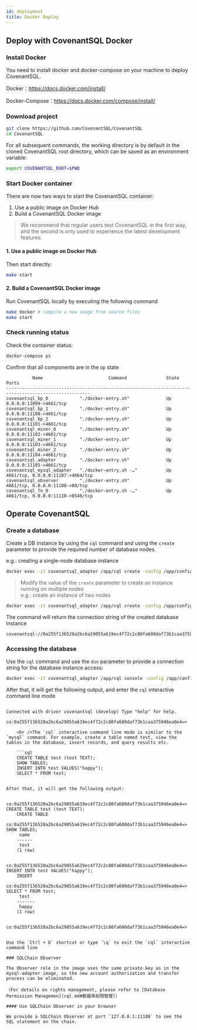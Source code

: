```yaml
---
id: deployment
title: Docker Deploy
---
```

## Deploy with CovenantSQL Docker

### Install Docker

You need to install docker and docker-compose on your machine to deploy CovenantSQL.

Docker：https://docs.docker.com/install/

Docker-Compose：https://docs.docker.com/compose/install/

### Download project

```bash
git clone https://github.com/CovenantSQL/CovenantSQL
cd CovenantSQL
```

For all subsequent commands, the working directory is by default in the cloned CovenantSQL root directory, which can be saved as an environment variable:

```bash
export COVENANTSQL_ROOT=$PWD
```

### Start Docker container

There are now two ways to start the CovenantSQL container:

1. Use a public image on Docker Hub
2. Build a CovenantSQL Docker image

> We recommend that regular users test CovenantSQL in the first way, and the second is only used to experience the latest development features.

#### 1. Use a public image on Docker Hub

Then start directly:

```bash
make start
```

#### 2. Build a CovenantSQL Docker image

Run CovenantSQL locally by executing the following command

```bash
make docker # compile a new image from source files
make start
```

### Check running status

Check the container status:

```bash
docker-compose ps
```

Confirm that all components are in the `Up` state

              Name                         Command               State                 Ports
    ------------------------------------------------------------------------------------------------------
    covenantsql_bp_0            "./docker-entry.sh"              Up        0.0.0.0:11099->4661/tcp
    covenantsql_bp_1            "./docker-entry.sh"              Up        0.0.0.0:11100->4661/tcp
    covenantsql_bp_2            "./docker-entry.sh"              Up        0.0.0.0:11101->4661/tcp
    covenantsql_miner_0         "./docker-entry.sh"              Up        0.0.0.0:11102->4661/tcp
    covenantsql_miner_1         "./docker-entry.sh"              Up        0.0.0.0:11103->4661/tcp
    covenantsql_miner_2         "./docker-entry.sh"              Up        0.0.0.0:11104->4661/tcp
    covenantsql_adapter         "./docker-entry.sh"              Up        0.0.0.0:11105->4661/tcp
    covenantsql_mysql_adapter   "./docker-entry.sh -…"           Up        4661/tcp, 0.0.0.0:11107->4664/tcp
    covenantsql_observer        "./docker-entry.sh"              Up        4661/tcp, 0.0.0.0:11108->80/tcp
    covenantsql_fn_0            "./docker-entry.sh -…"           Up        4661/tcp, 0.0.0.0:11110->8546/tcp
    

## Operate CovenantSQL

### Create a database

Create a DB instance by using the `cql` command and using the `create` parameter to provide the required number of database nodes.

e.g.: creating a single-node database instance

```bash
docker exec -it covenantsql_adapter /app/cql create -config /app/config.yaml -no-password '{"node":1}'
```

> Modify the value of the `create` parameter to create an instance running on multiple nodes  
> e.g.: create an instance of two nodes

```bash
docker exec -it covenantsql_adapter /app/cql create -config /app/config.yaml -no-password '{"node":1}'
```

The command will return the connection string of the created database instance

    covenantsql://0a255f136520a2bc6a29055a619ec4f72c2c80fa600daf73b1caa375946ea0e4
    

### Accessing the database

Use the `cql` command and use the `dsn` parameter to provide a connection string for the database instance access:

```bash
docker exec -it covenantsql_adapter /app/cql console -config /app/config.yaml -no-password -dsn covenantsql://0a255f136520a2bc6a29055a619ec4f72c2c80fa600daf73b1caa375946ea0e4
 ```

After that, it will get the following output, and enter the `cql` interactive command line mode

```

Connected with driver covenantsql (develop) Type "help" for help.

co:0a255f136520a2bc6a29055a619ec4f72c2c80fa600daf73b1caa375946ea0e4=>

    <br />The `cql` interactive command line mode is similar to the `mysql` command. For example, create a table named test, view the tables in the database, insert records, and query results etc.
    
    ```sql
    CREATE TABLE test (test TEXT);
    SHOW TABLES;
    INSERT INTO test VALUES("happy");
    SELECT * FROM test;
    

After that, it will get the following output:

    co:0a255f136520a2bc6a29055a619ec4f72c2c80fa600daf73b1caa375946ea0e4=> CREATE TABLE test (test TEXT);
    CREATE TABLE
    co:0a255f136520a2bc6a29055a619ec4f72c2c80fa600daf73b1caa375946ea0e4=> SHOW TABLES;
     name
    ------
     test
    (1 row)
    
    co:0a255f136520a2bc6a29055a619ec4f72c2c80fa600daf73b1caa375946ea0e4=> INSERT INTO test VALUES("happy");
    INSERT
    co:0a255f136520a2bc6a29055a619ec4f72c2c80fa600daf73b1caa375946ea0e4=> SELECT * FROM test;
     test
    -------
     happy
    (1 row)
    
    co:0a255f136520a2bc6a29055a619ec4f72c2c80fa600daf73b1caa375946ea0e4=>
    

Use the `Ctrl + D` shortcut or type `\q` to exit the `cql` interactive command line

### SQLChain Observer

The Observer role in the image uses the same private.key as in the mysql-adapter image, so the new account authorization and transfer process can be eliminated.

（For details on rights management, please refer to [Database Permission Managemen](cql.md#数据库权限管理)）

#### Use SQLChain Observer in your browser

We provide a SQLChain Observer at port `127.0.0.1:11108` to see the SQL statement on the chain.